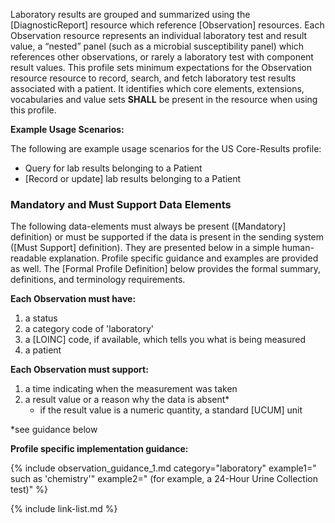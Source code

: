 
﻿Laboratory results are grouped and summarized using the [DiagnosticReport] resource which reference [Observation] resources.  Each Observation resource represents an individual laboratory test and result value, a “nested” panel (such as a microbial susceptibility panel) which references other observations, or rarely a laboratory test with component result values. This profile sets minimum expectations for the Observation resource resource to record, search, and fetch laboratory test results associated with a patient.  It identifies which core elements, extensions, vocabularies and value sets **SHALL** be present in the resource when using this profile.

**Example Usage Scenarios:**

The following are example usage scenarios for the US Core-Results profile:

-   Query for lab results belonging to a Patient
-  [Record or update]  lab results belonging to a Patient

### Mandatory and Must Support Data Elements


The following data-elements must always be present ([Mandatory] definition) or must be supported if the data is present in the sending system ([Must Support] definition). They are presented below in a simple human-readable explanation.  Profile specific guidance and examples are provided as well.  The [Formal Profile Definition] below provides the  formal summary, definitions, and  terminology requirements.  

**Each Observation must have:**

1.   a status
1.   a category code of 'laboratory'
1.   a [LOINC] code, if available, which tells you what is being measured
1.   a patient

**Each Observation must support:**

1.  a time indicating when the measurement was taken
1. a result value or a reason why the data is absent*
   - if the result value is a numeric quantity, a standard [UCUM] unit

*see guidance below

**Profile specific implementation guidance:**

{% include observation_guidance_1.md category="laboratory" example1=" such as 'chemistry'" example2=" (for example, a 24-Hour Urine Collection test)" %}

{% include link-list.md %}
